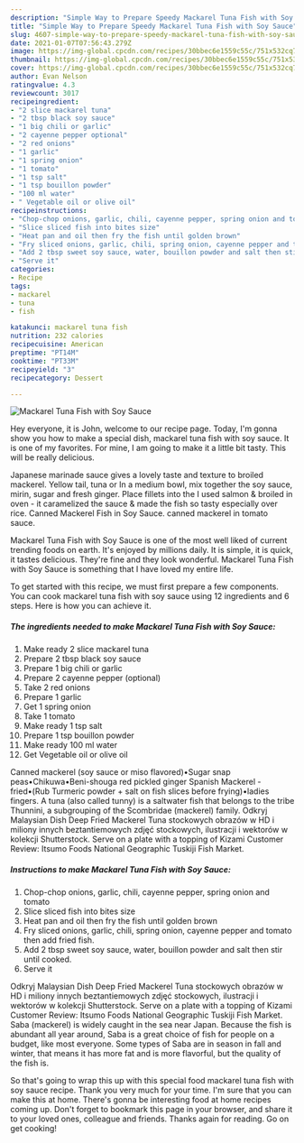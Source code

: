 ```yaml
---
description: "Simple Way to Prepare Speedy Mackarel Tuna Fish with Soy Sauce"
title: "Simple Way to Prepare Speedy Mackarel Tuna Fish with Soy Sauce"
slug: 4607-simple-way-to-prepare-speedy-mackarel-tuna-fish-with-soy-sauce
date: 2021-01-07T07:56:43.279Z
image: https://img-global.cpcdn.com/recipes/30bbec6e1559c55c/751x532cq70/mackarel-tuna-fish-with-soy-sauce-recipe-main-photo.jpg
thumbnail: https://img-global.cpcdn.com/recipes/30bbec6e1559c55c/751x532cq70/mackarel-tuna-fish-with-soy-sauce-recipe-main-photo.jpg
cover: https://img-global.cpcdn.com/recipes/30bbec6e1559c55c/751x532cq70/mackarel-tuna-fish-with-soy-sauce-recipe-main-photo.jpg
author: Evan Nelson
ratingvalue: 4.3
reviewcount: 3017
recipeingredient:
- "2 slice mackarel tuna"
- "2 tbsp black soy sauce"
- "1 big chili or garlic"
- "2 cayenne pepper optional"
- "2 red onions"
- "1 garlic"
- "1 spring onion"
- "1 tomato"
- "1 tsp salt"
- "1 tsp bouillon powder"
- "100 ml water"
- " Vegetable oil or olive oil"
recipeinstructions:
- "Chop-chop onions, garlic, chili, cayenne pepper, spring onion and tomato"
- "Slice sliced fish into bites size"
- "Heat pan and oil then fry the fish until golden brown"
- "Fry sliced onions, garlic, chili, spring onion, cayenne pepper and tomato then add fried fish."
- "Add 2 tbsp sweet soy sauce, water, bouillon powder and salt then stir until cooked."
- "Serve it"
categories:
- Recipe
tags:
- mackarel
- tuna
- fish

katakunci: mackarel tuna fish 
nutrition: 232 calories
recipecuisine: American
preptime: "PT14M"
cooktime: "PT33M"
recipeyield: "3"
recipecategory: Dessert

---
```



![Mackarel Tuna Fish with Soy Sauce](https://img-global.cpcdn.com/recipes/30bbec6e1559c55c/751x532cq70/mackarel-tuna-fish-with-soy-sauce-recipe-main-photo.jpg)

Hey everyone, it is John, welcome to our recipe page. Today, I'm gonna show you how to make a special dish, mackarel tuna fish with soy sauce. It is one of my favorites. For mine, I am going to make it a little bit tasty. This will be really delicious.

Japanese marinade sauce gives a lovely taste and texture to broiled mackerel. Yellow tail, tuna or In a medium bowl, mix together the soy sauce, mirin, sugar and fresh ginger. Place fillets into the I used salmon &amp; broiled in oven - it caramelized the sauce &amp; made the fish so tasty especially over rice. Canned Mackerel Fish in Soy Sauce. canned mackerel in tomato sauce.

Mackarel Tuna Fish with Soy Sauce is one of the most well liked of current trending foods on earth. It's enjoyed by millions daily. It is simple, it is quick, it tastes delicious. They're fine and they look wonderful. Mackarel Tuna Fish with Soy Sauce is something that I have loved my entire life.


To get started with this recipe, we must first prepare a few components. You can cook mackarel tuna fish with soy sauce using 12 ingredients and 6 steps. Here is how you can achieve it.

<!--inarticleads1-->

##### The ingredients needed to make Mackarel Tuna Fish with Soy Sauce:

1. Make ready 2 slice mackarel tuna
1. Prepare 2 tbsp black soy sauce
1. Prepare 1 big chili or garlic
1. Prepare 2 cayenne pepper (optional)
1. Take 2 red onions
1. Prepare 1 garlic
1. Get 1 spring onion
1. Take 1 tomato
1. Make ready 1 tsp salt
1. Prepare 1 tsp bouillon powder
1. Make ready 100 ml water
1. Get  Vegetable oil or olive oil


Canned mackerel (soy sauce or miso flavored)•Sugar snap peas•Chikuwa•Beni-shouga red pickled ginger Spanish Mackerel - fried•(Rub Turmeric powder + salt on fish slices before frying)•ladies fingers. A tuna (also called tunny) is a saltwater fish that belongs to the tribe Thunnini, a subgrouping of the Scombridae (mackerel) family. Odkryj Malaysian Dish Deep Fried Mackerel Tuna stockowych obrazów w HD i miliony innych beztantiemowych zdjęć stockowych, ilustracji i wektorów w kolekcji Shutterstock. Serve on a plate with a topping of Kizami Customer Review: Itsumo Foods National Geographic Tuskiji Fish Market. 

<!--inarticleads2-->

##### Instructions to make Mackarel Tuna Fish with Soy Sauce:

1. Chop-chop onions, garlic, chili, cayenne pepper, spring onion and tomato
1. Slice sliced fish into bites size
1. Heat pan and oil then fry the fish until golden brown
1. Fry sliced onions, garlic, chili, spring onion, cayenne pepper and tomato then add fried fish.
1. Add 2 tbsp sweet soy sauce, water, bouillon powder and salt then stir until cooked.
1. Serve it


Odkryj Malaysian Dish Deep Fried Mackerel Tuna stockowych obrazów w HD i miliony innych beztantiemowych zdjęć stockowych, ilustracji i wektorów w kolekcji Shutterstock. Serve on a plate with a topping of Kizami Customer Review: Itsumo Foods National Geographic Tuskiji Fish Market. Saba (mackerel) is widely caught in the sea near Japan. Because the fish is abundant all year around, Saba is a great choice of fish for people on a budget, like most everyone. Some types of Saba are in season in fall and winter, that means it has more fat and is more flavorful, but the quality of the fish is. 

So that's going to wrap this up with this special food mackarel tuna fish with soy sauce recipe. Thank you very much for your time. I'm sure that you can make this at home. There's gonna be interesting food at home recipes coming up. Don't forget to bookmark this page in your browser, and share it to your loved ones, colleague and friends. Thanks again for reading. Go on get cooking!
